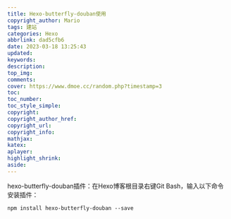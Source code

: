 ```yaml
---
title: Hexo-butterfly-douban使用
copyright_author: Mario
tags: 建站
categories: Hexo
abbrlink: dad5cfb6
date: 2023-03-18 13:25:43
updated:
keywords:
description:
top_img:
comments:
cover: https://www.dmoe.cc/random.php?timestamp=3
toc:
toc_number:
toc_style_simple:
copyright:
copyright_author_href:
copyright_url:
copyright_info:
mathjax:
katex:
aplayer:
highlight_shrink:
aside:
---
```


hexo-butterfly-douban插件：在Hexo博客根目录右键Git Bash，输入以下命令安装插件：

```npm install hexo-butterfly-douban --save```
